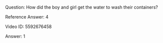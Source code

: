 Question: How did the boy and girl get the water to wash their containers?

Reference Answer: 4

Video ID: 5592676458

Answer: 1

